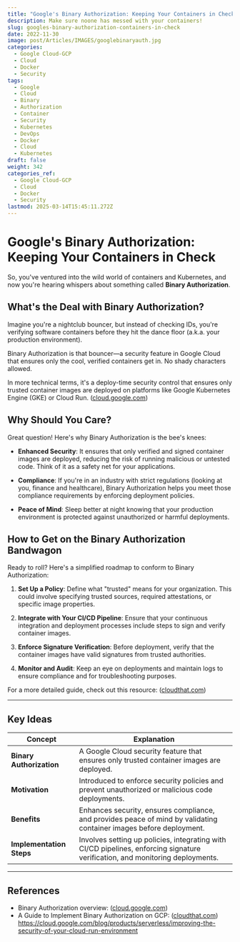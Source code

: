 ```yaml
---
title: "Google's Binary Authorization: Keeping Your Containers in Check"
description: Make sure noone has messed with your containers!
slug: googles-binary-authorization-containers-in-check
date: 2022-11-30
image: post/Articles/IMAGES/googlebinaryauth.jpg
categories:
  - Google Cloud-GCP
  - Cloud
  - Docker
  - Security
tags:
  - Google
  - Cloud
  - Binary
  - Authorization
  - Container
  - Security
  - Kubernetes
  - DevOps
  - Docker
  - Cloud
  - Kubernetes
draft: false
weight: 342
categories_ref:
  - Google Cloud-GCP
  - Cloud
  - Docker
  - Security
lastmod: 2025-03-14T15:45:11.272Z
---
```

# Google's Binary Authorization: Keeping Your Containers in Check

So, you've ventured into the wild world of containers and Kubernetes, and now you're hearing whispers about something called **Binary Authorization**.

## What's the Deal with Binary Authorization?

Imagine you're a nightclub bouncer, but instead of checking IDs, you're verifying software containers before they hit the dance floor (a.k.a. your production environment).

Binary Authorization is that bouncer—a security feature in Google Cloud that ensures only the cool, verified containers get in. No shady characters allowed.

In more technical terms, it's a deploy-time security control that ensures only trusted container images are deployed on platforms like Google Kubernetes Engine (GKE) or Cloud Run. ([cloud.google.com](https://cloud.google.com/binary-authorization/docs/overview))

<!-- 
## A Quick Trip Down Memory Lane: Why Was This Even Created?

Back in the day, deploying applications was like the Wild West. Developers could push code willy-nilly, and sometimes, sneaky vulnerabilities or malicious code would slip through. Not cool.

Google, being the ever-vigilant sheriff, introduced Binary Authorization to bring some law and order. The goal? To enforce security policies that ensure only trusted images—those that have passed all the checks and balances—are deployed. It's like having a metal detector for your software supply chain.
-->

## Why Should You Care?

Great question! Here's why Binary Authorization is the bee's knees:

* **Enhanced Security**: It ensures that only verified and signed container images are deployed, reducing the risk of running malicious or untested code. Think of it as a safety net for your applications.

* **Compliance**: If you're in an industry with strict regulations (looking at you, finance and healthcare), Binary Authorization helps you meet those compliance requirements by enforcing deployment policies.

* **Peace of Mind**: Sleep better at night knowing that your production environment is protected against unauthorized or harmful deployments.

## How to Get on the Binary Authorization Bandwagon

Ready to roll? Here's a simplified roadmap to conform to Binary Authorization:

1. **Set Up a Policy**: Define what "trusted" means for your organization. This could involve specifying trusted sources, required attestations, or specific image properties.

2. **Integrate with Your CI/CD Pipeline**: Ensure that your continuous integration and deployment processes include steps to sign and verify container images.

3. **Enforce Signature Verification**: Before deployment, verify that the container images have valid signatures from trusted authorities.

4. **Monitor and Audit**: Keep an eye on deployments and maintain logs to ensure compliance and for troubleshooting purposes.

For a more detailed guide, check out this resource: ([cloudthat.com](https://www.cloudthat.com/resources/blog/a-guide-to-implement-binary-authorization-on-gcp))

<!-- 
## Wrapping Up

In the ever-evolving landscape of cloud deployments, security is paramount. Binary Authorization acts as your trusty gatekeeper, ensuring that only the best-behaved containers make it to production. So, give your containers the VIP treatment they deserve and keep the troublemakers at bay.
-->

***

## Key Ideas

| Concept                  | Explanation                                                                                                                   |
| ------------------------ | ----------------------------------------------------------------------------------------------------------------------------- |
| **Binary Authorization** | A Google Cloud security feature that ensures only trusted container images are deployed.                                      |
| **Motivation**           | Introduced to enforce security policies and prevent unauthorized or malicious code deployments.                               |
| **Benefits**             | Enhances security, ensures compliance, and provides peace of mind by validating container images before deployment.           |
| **Implementation Steps** | Involves setting up policies, integrating with CI/CD pipelines, enforcing signature verification, and monitoring deployments. |

***

## References

* Binary Authorization overview: ([cloud.google.com](https://cloud.google.com/binary-authorization/docs/overview))
* A Guide to Implement Binary Authorization on GCP: ([cloudthat.com](https://www.cloudthat.com/resources/blog/a-guide-to-implement-binary-authorization-on-gcp))\
  https://cloud.google.com/blog/products/serverless/improving-the-security-of-your-cloud-run-environment
